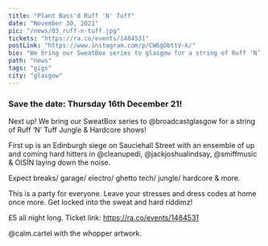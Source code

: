 ```yaml
---
title: "Plant Bass'd Ruff 'N' Tuff"
date: "November 30, 2021"
pic: "/news/03_ruff-n-tuff.jpg"
tickets: "https://ra.co/events/1484531"
postLink: "https://www.instagram.com/p/CW6gObttV-k/"
bio: "We bring our SweatBox series to glasgow for a string of Ruff ‘N’ Tuff Jungle & Hardcore shows!..."
path: "news"
tags: "gigs"
city: "glasgow"
---
```


### Save the date: Thursday 16th December 21!

Next up! We bring our SweatBox series to @broadcastglasgow for a string of Ruff ‘N’ Tuff Jungle & Hardcore shows!

First up is an Edinburgh siege on Sauciehall Street with an ensemble of up and coming hard hitters in @cleanupedi, @jackjoshualindsay, @smiffmusic & OISÍN laying down the noise.

Expect breaks/ garage/ electro/ ghetto tech/ jungle/ hardcore & more.

This is a party for everyone. Leave your stresses and dress codes at home once more. Get locked into the sweat and hard riddimz!

£5 all night long. Ticket link: https://ra.co/events/1484531

@calm.cartel with the whopper artwork.
